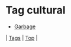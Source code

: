 <!--
title: Tag cultural
date: 2020-06-28T15:00:41.351Z
tags:
-->
# Tag cultural

 * [Garbage](96463749867.md)

| [Tags](tags.md) | [Top](index.md) |
